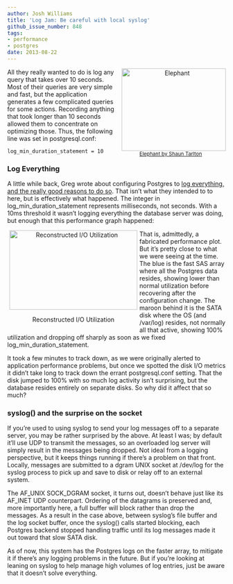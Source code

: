 ```yaml
---
author: Josh Williams
title: 'Log Jam: Be careful with local syslog'
github_issue_number: 848
tags:
- performance
- postgres
date: 2013-08-22
---
```


<div class="separator" style="clear: both; float: right; text-align: center;"><a href="http://www.flickr.com/photos/shauntarlton/336510796/" style="clear: right; margin-bottom: 1em; margin-left: 1em;"><img alt="Elephant" border="0" height="190" src="/blog/2013/08/log-jam-be-careful-with-local-syslog/image-0.jpeg" width="240"/></a><br/>
<small><a href="http://www.flickr.com/photos/gadl/">Elephant by Shaun Tarlton</a></small></div>

All they really wanted to do is log any query that takes over 10 seconds. Most of their queries are very simple and fast, but the application generates a few complicated queries for some actions. Recording anything that took longer than 10 seconds allowed them to concentrate on optimizing those. Thus, the following line was set in postgresql.conf:

```
log_min_duration_statement = 10
```

### Log Everything

A little while back, Greg wrote about configuring Postgres to [log everything, and the really good reasons to do so](/blog/2012/06/logstatement-postgres-all-full-logging). That isn’t what they intended to to here, but is effectively what happened. The integer in log_min_duration_statement represents milliseconds, not seconds. With a 10ms threshold it wasn’t logging everything the database server was doing, but enough that this performance graph happened:

<div class="separator" style="clear: both; float: left; text-align: center; width: 305px"><img alt="Reconstructed I/O Utilization" height="183" src="/blog/2013/08/log-jam-be-careful-with-local-syslog/image-1.png" title="Reconstructed I/O Utilization" width="295"/><p class="wp-caption-text">Reconstructed I/O Utilization</p></div>

That is, admittedly, a fabricated performance plot. But it’s pretty close to what we were seeing at the time. The blue is the fast SAS array where all the Postgres data resides, showing lower than normal utilization before recovering after the configuration change. The maroon behind it is the SATA disk where the OS (and /var/log) resides, not normally all that active, showing 100% utilization and dropping off sharply as soon as we fixed log_min_duration_statement.

It took a few minutes to track down, as we were originally alerted to application performance problems, but once we spotted the disk I/O metrics it didn’t take long to track down the errant postgresql.conf setting. That the disk jumped to 100% with so much log activity isn’t surprising, but the database resides entirely on separate disks. So why did it affect that so much?

### syslog() and the surprise on the socket

If you’re used to using syslog to send your log messages off to a separate server, you may be rather surprised by the above. At least I was; by default it’ll use UDP to transmit the messages, so an overloaded log server will simply result in the messages being dropped. Not ideal from a logging perspective, but it keeps things running if there’s a problem on that front. Locally, messages are submitted to a dgram UNIX socket at /dev/log for the syslog process to pick up and save to disk or relay off to an external system.

The AF_UNIX SOCK_DGRAM socket, it turns out, doesn’t behave just like its AF_INET UDP counterpart. Ordering of the datagrams is preserved and, more importantly here, a full buffer will block rather than drop the messages. As a result in the case above, between syslog’s file buffer and the log socket buffer, once the syslog() calls started blocking, each Postgres backend stopped handling traffic until its log messages made it out toward that slow SATA disk.

As of now, this system has the Postgres logs on the faster array, to mitigate it if there’s any logging problems in the future. But if you’re looking at leaning on syslog to help manage high volumes of log entries, just be aware that it doesn’t solve everything.
